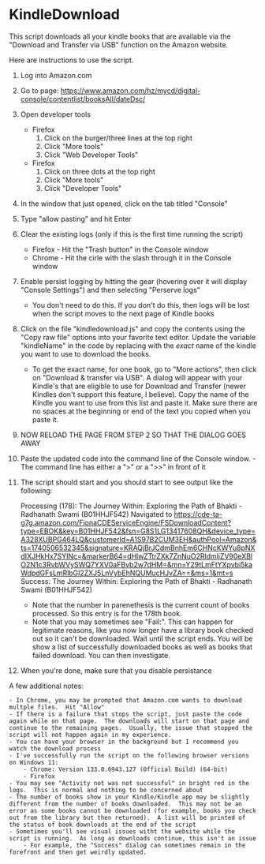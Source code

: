# KindleDownload
This script downloads all your kindle books that are available via the "Download and Transfer via USB" function on the Amazon website.

Here are instructions to use the script.

1) Log into Amazon.com
2) Go to page: https://www.amazon.com/hz/mycd/digital-console/contentlist/booksAll/dateDsc/

3) Open developer tools
	- Firefox 
		1) Click on the burger/three lines at the top right
		2) Click "More tools"
		3) Click "Web Developer Tools"
	- Firefox
		1) Click on three dots at the top right
		2) Click "More tools"
		3) Click "Developer Tools"

4) In the window that just opened, click on the tab titled "Console"
5) Type "allow pasting" and hit Enter
6) Clear the existing logs (only if this is the first time running the script) 
	- Firefox - Hit the "Trash button" in the Console window
	- Chrome - Hit the cirle with the slash through it in the Console window

7) Enable persist logging by hitting the gear (hovering over it will display "Console Settings") and then selecting "Perserve logs"
	- You don't need to do this.  If you don't do this, then logs will be lost when the script moves to the next page of Kindle books

8) Click on the file "kindledownload.js" and copy the contents using the "Copy raw file" options into your favorite text editor.  Update the variable "kindleName" in the code by replacing <your Kindle> with the *exact* name of the kindle you want to use to download the books.  
	- To get the exact name, for one book, go to "More actions", then click on "Download & transfer via USB". A dialog will appear with your Kindle's that are eligible to use for Download and Transfer (newer Kindles don't support this feature, I believe).  Copy the name of the Kindle you want to use from this list and paste it.  Make sure there are no spaces at the beginning or end of the text you copied when you paste it.  
9) NOW RELOAD THE PAGE FROM STEP 2 SO THAT THE DIALOG GOES AWAY 

10) Paste the updated code into the command line of the Console window.
    	- The command line has either a ">" or a ">>" in front of it
      
12) The script should start and you should start to see output like the following:

	Processing (178):  The Journey Within: Exploring the Path of Bhakti - Radhanath Swami (B01HHJF542) 
	Navigated to https://cde-ta-g7g.amazon.com/FionaCDEServiceEngine/FSDownloadContent?type=EBOK&key=B01HHJF542&fsn=G8S1LG13417608QH&device_type=A328XUBPG464LQ&customerId=A1S97B2CUM3EH&authPool=Amazon&ts=1740506532345&signature=KRAQjBrJCdmBnhEm6CHNcKWYu8pNXdIXJHkHx7SYINc=&markerB64=dHlwZTtrZXk7ZnNuO2RldmljZV90eXBlO2N1c3RvbWVySWQ7YXV0aFBvb2w7dHM=&mn=Y29tLmFtYXpvbi5kaWdpdGFsLmRlbGl2ZXJ5LnVybEhNQUMucHJvZA==&ms=1&mt=s
	Success: The Journey Within: Exploring the Path of Bhakti - Radhanath Swami (B01HHJF542) 

	- Note that the number in parenethesis is the current count of books processed.  So this entry is for the 178th book.  
	- Note that you may sometimes see "Fail:".  This can happen for legitimate reasons, like you now longer have a library book checked out so it can't be downloaded.  Wait until the script ends.  You will be show a list of successfully downloaded books as well as books that failed download.  You can then investigate.  


13) When you're done, make sure that you disable persistance

A few additional notes:

	- In Chrome, you may be prompted that Amazon.com wants to download multple files.  Hit "Allow"
	- If there is a failure that stops the script, just paste the code again while on that page.  The downloads will start on that page and continue to the remaining pages.  Usually, the issue that stopped the script will not happen again in my experience.
	- You can have your browser in the background but I recommend you watch the download process
	- I've successfully run the script on the following browser versions on Windows 11:
		- Chrome: Version 133.0.6943.127 (Official Build) (64-bit)
		- Firefox
	- You may see "Activity not was not successful" in bright red in the logs.  This is normal and nothing to be concerned about
	- The number of books show in your Kindle/Kindle app may be slightly different from the number of books downloaded.  This may not be an error as some books cannot be downloaded (for example, books you check out from the library but then returned).  A list will be printed of the status of book downloads at the end of the script
	- Sometimes you'll see visual issues witht the website while the script is running.  As long as downloads continue, this isn't an issue
		- For example, the "Success" dialog can sometimes remain in the forefront and then get weirdly updated.  
